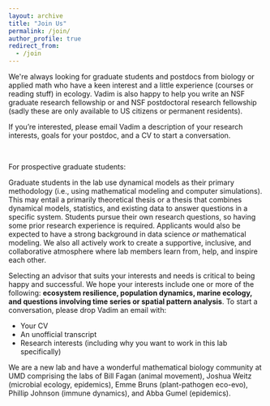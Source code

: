 ```yaml
---
layout: archive
title: "Join Us"
permalink: /join/
author_profile: true
redirect_from:
  - /join
---
```

<!--We have an opening for a quantitative postdoc scholar to explore how dynamic species interactions shape food webs - [please see the ad here](/files/Postdoc ad 2024_2.pdf). This project will involve analysis of time series analysis with existing tools (rooted in [Sugihara et al 2012](https://www.science.org/doi/10.1126/science.1227079)), as well as opportunities to pursue marine- or theory-focused research. -->

We're always looking for graduate students and postdocs from biology or applied math who have a keen interest and a little experience (courses or reading stuff) in ecology. Vadim is also happy to help you write an NSF graduate research fellowship or and NSF postdoctoral research fellowship (sadly these are only available to US citizens or permanent residents).

If you’re interested, please email Vadim a description of your research interests, goals for your postdoc, and a CV to start a conversation.

&nbsp;

For prospective graduate students:

Graduate students in the lab use dynamical models as their primary methodology (i.e., using mathematical modeling and computer simulations). This may entail a primarily theoretical thesis or a thesis that combines dynamical models, statistics, and existing data to answer questions in a specific system. Students pursue their own research questions, so having some prior research experience is required. Applicants would also be expected to have a strong background in data science _or_ mathematical modeling. We also all actively work to create a supportive, inclusive, and collaborative atmosphere where lab members learn from, help, and inspire each other.

Selecting an advisor that suits your interests and needs is critical to being happy and successful. We hope your interests include one or more of the following: **ecosystem resilience, population dynamics, marine ecology, and questions involving time series or spatial pattern analysis**. To start a conversation, please drop Vadim an email with:
* Your CV
* An unofficial transcript
* Research interests (including why you want to work in this lab specifically)

We are a new lab and have a wonderful mathematical biology community at UMD comprising the labs of Bill Fagan (animal movement), Joshua Weitz (microbial ecology, epidemics), Emme Bruns (plant-pathogen eco-evo), Phillip Johnson (immune dynamics), and Abba Gumel (epidemics).
